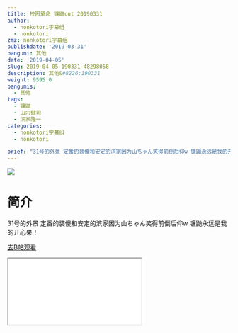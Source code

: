 ```yaml
---
title: 校园革命 镰鼬cut 20190331
author:
  - nonkotori字幕组
  - nonkotori
zmz: nonkotori字幕组
publishdate: '2019-03-31'
bangumi: 其他
date: '2019-04-05'
slug: 2019-04-05-190331-48298058
description: 其他&#8226;190331
weight: 9595.0
bangumis:
  - 其他
tags:
  - 镰鼬
  - 山内健司
  - 滨家隆一
categories:
  - nonkotori字幕组
  - nonkotori

brief: "31号的外景 定番的装傻和安定的滨家因为山ちゃん笑得前倒后仰w 镰鼬永远是我的开心果！"
---
```

![](https://raw.githubusercontent.com/tcgriffith/owaraisite/master/static/tmpimg/NzXlTfe.jpg)
# 简介  
31号的外景
定番的装傻和安定的滨家因为山ちゃん笑得前倒后仰w
镰鼬永远是我的开心果！  

[去B站观看](https://www.bilibili.com/video/av48298058/)
<div class ="resp-container"><iframe class="testiframe" src="//player.bilibili.com/player.html?aid=48298058"", scrolling="no", allowfullscreen="true" > </iframe></div> 
